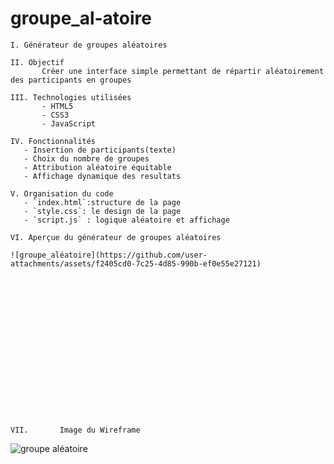 # groupe_al-atoire
                                            
    I. Générateur de groupes aléatoires
    
    II. Objectif
           Créer une interface simple permettant de répartir aléatoirement des participants en groupes
           
    III. Technologies utilisées
           - HTML5
           - CSS3
           - JavaScript
           
    IV. Fonctionnalités
       - Insertion de participants(texte)
       - Choix du nombre de groupes
       - Attribution aléatoire équitable
       - Affichage dynamique des resultats
       
    V. Organisation du code
       - `index.html`:structure de la page
       - `style.css`: le design de la page
       - `script.js` : logique aléatoire et affichage
       
    VI. Aperçue du générateur de groupes aléatoires
    
    ![groupe_aléatoire](https://github.com/user-attachments/assets/f2405cd0-7c25-4d85-990b-ef0e55e27121)
















  

    VII.       Image du Wireframe
    
![groupe aléatoire](https://github.com/user-attachments/assets/1480c449-edb2-470e-aaed-5e7ada1924dc)
